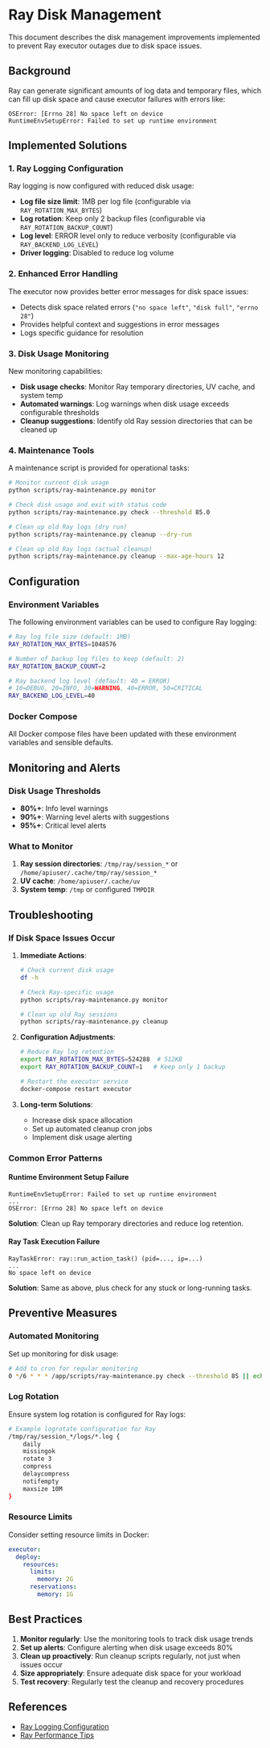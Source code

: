 # Ray Disk Management

This document describes the disk management improvements implemented to prevent Ray executor outages due to disk space issues.

## Background

Ray can generate significant amounts of log data and temporary files, which can fill up disk space and cause executor failures with errors like:

```
OSError: [Errno 28] No space left on device
RuntimeEnvSetupError: Failed to set up runtime environment
```

## Implemented Solutions

### 1. Ray Logging Configuration

Ray logging is now configured with reduced disk usage:

- **Log file size limit**: 1MB per log file (configurable via `RAY_ROTATION_MAX_BYTES`)
- **Log rotation**: Keep only 2 backup files (configurable via `RAY_ROTATION_BACKUP_COUNT`)
- **Log level**: ERROR level only to reduce verbosity (configurable via `RAY_BACKEND_LOG_LEVEL`)
- **Driver logging**: Disabled to reduce log volume

### 2. Enhanced Error Handling

The executor now provides better error messages for disk space issues:

- Detects disk space related errors (`"no space left"`, `"disk full"`, `"errno 28"`)
- Provides helpful context and suggestions in error messages
- Logs specific guidance for resolution

### 3. Disk Usage Monitoring

New monitoring capabilities:

- **Disk usage checks**: Monitor Ray temporary directories, UV cache, and system temp
- **Automated warnings**: Log warnings when disk usage exceeds configurable thresholds
- **Cleanup suggestions**: Identify old Ray session directories that can be cleaned up

### 4. Maintenance Tools

A maintenance script is provided for operational tasks:

```bash
# Monitor current disk usage
python scripts/ray-maintenance.py monitor

# Check disk usage and exit with status code
python scripts/ray-maintenance.py check --threshold 85.0

# Clean up old Ray logs (dry run)
python scripts/ray-maintenance.py cleanup --dry-run

# Clean up old Ray logs (actual cleanup)
python scripts/ray-maintenance.py cleanup --max-age-hours 12
```

## Configuration

### Environment Variables

The following environment variables can be used to configure Ray logging:

```bash
# Ray log file size (default: 1MB)
RAY_ROTATION_MAX_BYTES=1048576

# Number of backup log files to keep (default: 2)
RAY_ROTATION_BACKUP_COUNT=2

# Ray backend log level (default: 40 = ERROR)
# 10=DEBUG, 20=INFO, 30=WARNING, 40=ERROR, 50=CRITICAL
RAY_BACKEND_LOG_LEVEL=40
```

### Docker Compose

All Docker compose files have been updated with these environment variables and sensible defaults.

## Monitoring and Alerts

### Disk Usage Thresholds

- **80%+**: Info level warnings
- **90%+**: Warning level alerts with suggestions
- **95%+**: Critical level alerts

### What to Monitor

1. **Ray session directories**: `/tmp/ray/session_*` or `/home/apiuser/.cache/tmp/ray/session_*`
2. **UV cache**: `/home/apiuser/.cache/uv`
3. **System temp**: `/tmp` or configured `TMPDIR`

## Troubleshooting

### If Disk Space Issues Occur

1. **Immediate Actions**:
   ```bash
   # Check current disk usage
   df -h
   
   # Check Ray-specific usage
   python scripts/ray-maintenance.py monitor
   
   # Clean up old Ray sessions
   python scripts/ray-maintenance.py cleanup
   ```

2. **Configuration Adjustments**:
   ```bash
   # Reduce Ray log retention
   export RAY_ROTATION_MAX_BYTES=524288  # 512KB
   export RAY_ROTATION_BACKUP_COUNT=1   # Keep only 1 backup
   
   # Restart the executor service
   docker-compose restart executor
   ```

3. **Long-term Solutions**:
   - Increase disk space allocation
   - Set up automated cleanup cron jobs
   - Implement disk usage alerting

### Common Error Patterns

#### Runtime Environment Setup Failure
```
RuntimeEnvSetupError: Failed to set up runtime environment
...
OSError: [Errno 28] No space left on device
```

**Solution**: Clean up Ray temporary directories and reduce log retention.

#### Ray Task Execution Failure
```
RayTaskError: ray::run_action_task() (pid=..., ip=...)
...
No space left on device
```

**Solution**: Same as above, plus check for any stuck or long-running tasks.

## Preventive Measures

### Automated Monitoring

Set up monitoring for disk usage:

```bash
# Add to cron for regular monitoring
0 */6 * * * /app/scripts/ray-maintenance.py check --threshold 85 || echo "Disk usage warning"
```

### Log Rotation

Ensure system log rotation is configured for Ray logs:

```bash
# Example logrotate configuration for Ray
/tmp/ray/session_*/logs/*.log {
    daily
    missingok
    rotate 3
    compress
    delaycompress
    notifempty
    maxsize 10M
}
```

### Resource Limits

Consider setting resource limits in Docker:

```yaml
executor:
  deploy:
    resources:
      limits:
        memory: 2G
      reservations:
        memory: 1G
```

## Best Practices

1. **Monitor regularly**: Use the monitoring tools to track disk usage trends
2. **Set up alerts**: Configure alerting when disk usage exceeds 80%
3. **Clean up proactively**: Run cleanup scripts regularly, not just when issues occur
4. **Size appropriately**: Ensure adequate disk space for your workload
5. **Test recovery**: Regularly test the cleanup and recovery procedures

## References

- [Ray Logging Configuration](https://docs.ray.io/en/latest/ray-observability/user-guides/configure-logging.html)
- [Ray Performance Tips](https://docs.ray.io/en/latest/data/performance-tips.html)